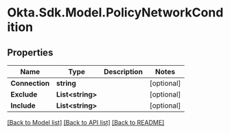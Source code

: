 # Okta.Sdk.Model.PolicyNetworkCondition

## Properties

Name | Type | Description | Notes
------------ | ------------- | ------------- | -------------
**Connection** | **string** |  | [optional] 
**Exclude** | **List&lt;string&gt;** |  | [optional] 
**Include** | **List&lt;string&gt;** |  | [optional] 

[[Back to Model list]](../README.md#documentation-for-models) [[Back to API list]](../README.md#documentation-for-api-endpoints) [[Back to README]](../README.md)

